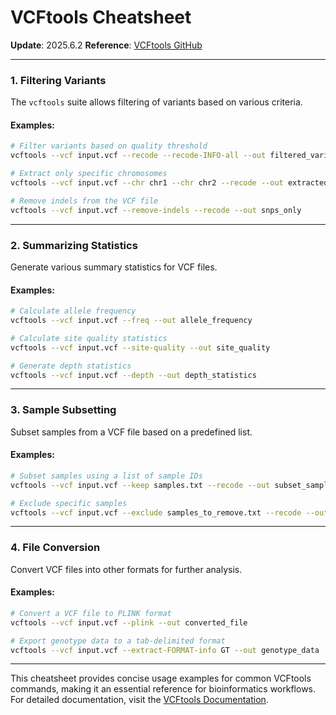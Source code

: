 # VCFtools Cheatsheet

**Update**: 2025.6.2
**Reference**: [VCFtools GitHub](https://github.com/vcftools/vcftools)

---

### 1. Filtering Variants
The `vcftools` suite allows filtering of variants based on various criteria.

#### Examples:
```bash
# Filter variants based on quality threshold
vcftools --vcf input.vcf --recode --recode-INFO-all --out filtered_variants --minQ 30

# Extract only specific chromosomes
vcftools --vcf input.vcf --chr chr1 --chr chr2 --recode --out extracted_chromosomes

# Remove indels from the VCF file
vcftools --vcf input.vcf --remove-indels --recode --out snps_only
```

---

### 2. Summarizing Statistics
Generate various summary statistics for VCF files.

#### Examples:
```bash
# Calculate allele frequency
vcftools --vcf input.vcf --freq --out allele_frequency

# Calculate site quality statistics
vcftools --vcf input.vcf --site-quality --out site_quality

# Generate depth statistics
vcftools --vcf input.vcf --depth --out depth_statistics
```

---

### 3. Sample Subsetting
Subset samples from a VCF file based on a predefined list.

#### Examples:
```bash
# Subset samples using a list of sample IDs
vcftools --vcf input.vcf --keep samples.txt --recode --out subset_samples

# Exclude specific samples
vcftools --vcf input.vcf --exclude samples_to_remove.txt --recode --out filtered_samples
```

---

### 4. File Conversion
Convert VCF files into other formats for further analysis.

#### Examples:
```bash
# Convert a VCF file to PLINK format
vcftools --vcf input.vcf --plink --out converted_file

# Export genotype data to a tab-delimited format
vcftools --vcf input.vcf --extract-FORMAT-info GT --out genotype_data
```

---

This cheatsheet provides concise usage examples for common VCFtools commands, making it an essential reference for bioinformatics workflows. For detailed documentation, visit the [VCFtools Documentation](https://vcftools.github.io/).
